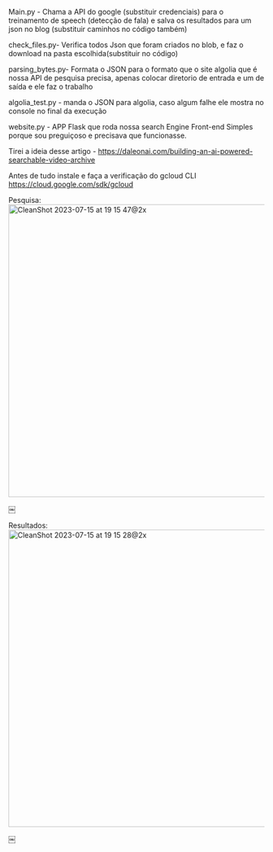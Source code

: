 Main.py - Chama a API do google (substituir credenciais) para o treinamento de speech (detecção de fala) e salva os resultados para um json no blog (substituir caminhos no código também)

check_files.py- Verifica todos Json  que foram criados no blob, e faz o download na pasta escolhida(substituir no código)

parsing_bytes.py- Formata o JSON para o formato que o site algolia que é nossa API de pesquisa precisa, apenas colocar diretorio de entrada e um de saída e ele faz o trabalho

algolia_test.py - manda o JSON para algolia, caso algum falhe ele mostra no console no final da execução

website.py - APP Flask que roda nossa search Engine
Front-end Simples porque sou preguiçoso e precisava que funcionasse.

Tirei a ideia desse artigo - https://daleonai.com/building-an-ai-powered-searchable-video-archive

Antes de tudo instale e faça a verificação do gcloud CLI
https://cloud.google.com/sdk/gcloud

Pesquisa:
<img width="575" alt="CleanShot 2023-07-15 at 19 15 47@2x" src="https://github.com/lucasfersilva/ai-video-search/assets/37738836/ef51a95b-4310-4ab9-9cbf-7eb4270bbc56">

￼

Resultados:
<img width="584" alt="CleanShot 2023-07-15 at 19 15 28@2x" src="https://github.com/lucasfersilva/ai-video-search/assets/37738836/065277ef-e918-4f2c-92ee-302bcd0db9f3">

￼


